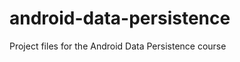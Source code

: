 android-data-persistence
========================

Project files for the Android Data Persistence course
